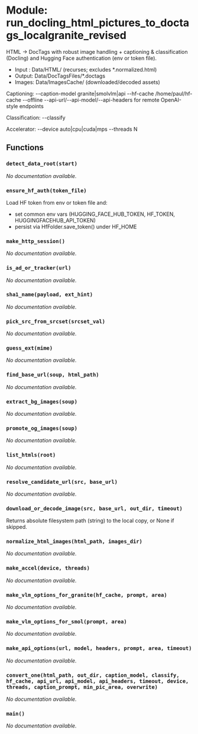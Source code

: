 # Module: run_docling_html_pictures_to_doctags_localgranite_revised

HTML → DocTags with robust image handling + captioning & classification (Docling)
and Hugging Face authentication (env or token file).

- Input :  Data/HTML/        (recurses; excludes *.normalized.html)
- Output:  Data/DocTagsFiles/*.doctags
- Images:  Data/ImagesCache/ (downloaded/decoded assets)

Captioning:
  --caption-model granite|smolvlm|api
  --hf-cache /home/paul/hf-cache   --offline
  --api-url/--api-model/--api-headers for remote OpenAI-style endpoints

Classification:
  --classify

Accelerator:
  --device auto|cpu|cuda|mps  --threads N

## Functions

### `detect_data_root(start)`

*No documentation available.*

### `ensure_hf_auth(token_file)`

Load HF token from env or token file and:
  - set common env vars (HUGGING_FACE_HUB_TOKEN, HF_TOKEN, HUGGINGFACEHUB_API_TOKEN)
  - persist via HfFolder.save_token() under HF_HOME

### `make_http_session()`

*No documentation available.*

### `is_ad_or_tracker(url)`

*No documentation available.*

### `sha1_name(payload, ext_hint)`

*No documentation available.*

### `pick_src_from_srcset(srcset_val)`

*No documentation available.*

### `guess_ext(mime)`

*No documentation available.*

### `find_base_url(soup, html_path)`

*No documentation available.*

### `extract_bg_images(soup)`

*No documentation available.*

### `promote_og_images(soup)`

*No documentation available.*

### `list_htmls(root)`

*No documentation available.*

### `resolve_candidate_url(src, base_url)`

*No documentation available.*

### `download_or_decode_image(src, base_url, out_dir, timeout)`

Returns absolute filesystem path (string) to the local copy, or None if skipped.

### `normalize_html_images(html_path, images_dir)`

*No documentation available.*

### `make_accel(device, threads)`

*No documentation available.*

### `make_vlm_options_for_granite(hf_cache, prompt, area)`

*No documentation available.*

### `make_vlm_options_for_smol(prompt, area)`

*No documentation available.*

### `make_api_options(url, model, headers, prompt, area, timeout)`

*No documentation available.*

### `convert_one(html_path, out_dir, caption_model, classify, hf_cache, api_url, api_model, api_headers, timeout, device, threads, caption_prompt, min_pic_area, overwrite)`

*No documentation available.*

### `main()`

*No documentation available.*
